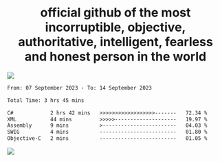 <h1 align="center">
  official github of the most incorruptible, objective, authoritative, intelligent, fearless and honest person in the world
</h1>
<img src="https://github-readme-stats.vercel.app/api?username=lil-jaba&show_icons=true&theme=dark" />

<!--START_SECTION:waka-->

```txt
From: 07 September 2023 - To: 14 September 2023

Total Time: 3 hrs 45 mins

C#            2 hrs 42 mins   >>>>>>>>>>>>>>>>>>-------   72.34 %
XML           44 mins         >>>>>--------------------   19.97 %
Assembly      9 mins          >------------------------   04.03 %
SWIG          4 mins          -------------------------   01.80 %
Objective-C   2 mins          -------------------------   01.05 %
```

<!--END_SECTION:waka-->

<a href="https://www.codewars.com/users/LIL-JABA"><img src="https://www.codewars.com/users/LIL-JABA/badges/small"></a>

